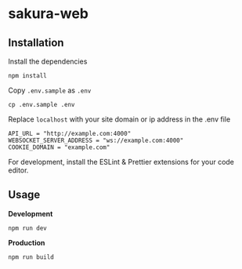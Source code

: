 # sakura-web

## Installation
Install the dependencies
```
npm install
```
Copy `.env.sample` as `.env`
```
cp .env.sample .env
```
Replace `localhost` with your site domain or ip address in the .env file
```
API_URL = "http://example.com:4000"
WEBSOCKET_SERVER_ADDRESS = "ws://example.com:4000"
COOKIE_DOMAIN = "example.com"
```
For development, install the ESLint & Prettier extensions for your code editor.

## Usage
**Development**
```
npm run dev
```
**Production**
```
npm run build
```